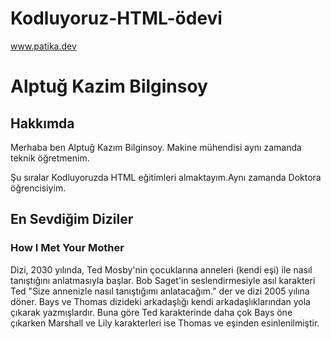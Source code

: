 # Kodluyoruz-HTML-ödevi
www.patika.dev
<h1>Alptuğ Kazim Bilginsoy</h1>
<!--Ad soyad satırı-->
<h2>Hakkımda</h2>
<!--Hakkımda bölümü buraya yazılacak-->
<p>Merhaba ben Alptuğ Kazım Bilginsoy. Makine mühendisi aynı zamanda teknik öğretmenim.</p>
<p>Şu sıralar Kodluyoruzda HTML eğitimleri almaktayım.Aynı zamanda Doktora öğrencisiyim.</p>
<h2>En Sevdiğim Diziler</h2>
<!--En sevdiğiniz dizler bu bölüme yazılacaktır.-->
<h3>How I Met Your Mother</h3>
<!-- Dizinin açıklaması buraya yazılacak-->
<p>Dizi, 2030 yılında, Ted Mosby'nin çocuklarına anneleri 
    (kendi eşi) ile nasıl tanıştığını anlatmasıyla başlar. 
    Bob Saget'in seslendirmesiyle asıl karakteri Ted 
    "Size annenizle nasıl tanıştığımı anlatacağım." der 
    ve dizi 2005 yılına döner. Bays ve Thomas dizideki 
    arkadaşlığı kendi arkadaşlıklarından yola çıkarak yazmışlardır.
    Buna göre Ted karakterinde daha çok Bays öne çıkarken Marshall
    ve Lily karakterleri ise Thomas ve eşinden esinlenilmiştir.


</p>
